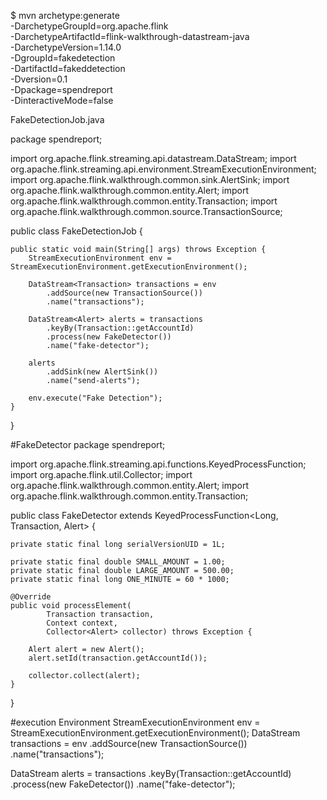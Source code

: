 $ mvn archetype:generate \
    -DarchetypeGroupId=org.apache.flink \
    -DarchetypeArtifactId=flink-walkthrough-datastream-java \
    -DarchetypeVersion=1.14.0 \
    -DgroupId=fakedetection \
    -DartifactId=fakeddetection \
    -Dversion=0.1 \
    -Dpackage=spendreport \
    -DinteractiveMode=false



FakeDetectionJob.java

package spendreport;

import org.apache.flink.streaming.api.datastream.DataStream;
import org.apache.flink.streaming.api.environment.StreamExecutionEnvironment;
import org.apache.flink.walkthrough.common.sink.AlertSink;
import org.apache.flink.walkthrough.common.entity.Alert;
import org.apache.flink.walkthrough.common.entity.Transaction;
import org.apache.flink.walkthrough.common.source.TransactionSource;

public class FakeDetectionJob {

    public static void main(String[] args) throws Exception {
        StreamExecutionEnvironment env = StreamExecutionEnvironment.getExecutionEnvironment();

        DataStream<Transaction> transactions = env
            .addSource(new TransactionSource())
            .name("transactions");
        
        DataStream<Alert> alerts = transactions
            .keyBy(Transaction::getAccountId)
            .process(new FakeDetector())
            .name("fake-detector");

        alerts
            .addSink(new AlertSink())
            .name("send-alerts");

        env.execute("Fake Detection");
    }
}


#FakeDetector
package spendreport;

import org.apache.flink.streaming.api.functions.KeyedProcessFunction;
import org.apache.flink.util.Collector;
import org.apache.flink.walkthrough.common.entity.Alert;
import org.apache.flink.walkthrough.common.entity.Transaction;

public class FakeDetector extends KeyedProcessFunction<Long, Transaction, Alert> {

    private static final long serialVersionUID = 1L;

    private static final double SMALL_AMOUNT = 1.00;
    private static final double LARGE_AMOUNT = 500.00;
    private static final long ONE_MINUTE = 60 * 1000;

    @Override
    public void processElement(
            Transaction transaction,
            Context context,
            Collector<Alert> collector) throws Exception {

        Alert alert = new Alert();
        alert.setId(transaction.getAccountId());

        collector.collect(alert);
    }
}


#execution Environment
StreamExecutionEnvironment env = StreamExecutionEnvironment.getExecutionEnvironment();
DataStream<Transaction> transactions = env
    .addSource(new TransactionSource())
    .name("transactions");



DataStream<Alert> alerts = transactions
    .keyBy(Transaction::getAccountId)
    .process(new FakeDetector())
    .name("fake-detector");

